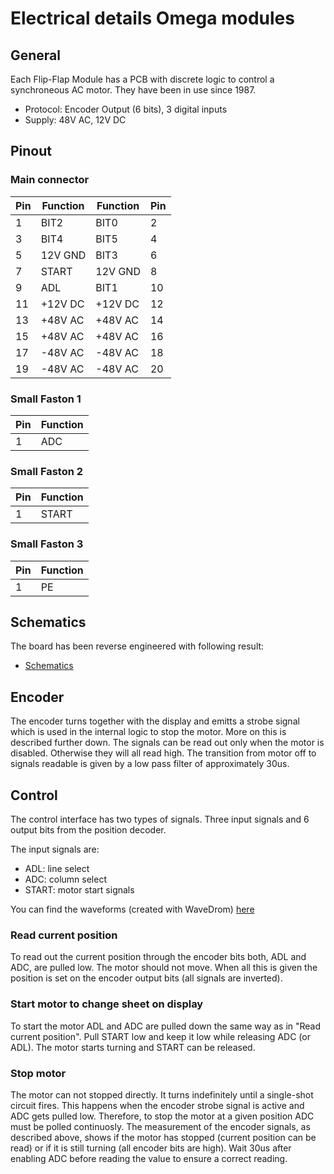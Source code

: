 # Electrical details Omega modules

## General
Each Flip-Flap Module has a PCB with discrete logic to control a synchroneous AC motor.
They have been in use since 1987.

* Protocol: Encoder Output (6 bits), 3 digital inputs
* Supply: 48V AC, 12V DC

## Pinout

### Main connector

| Pin | Function | Function | Pin |
|-----|----------|----------|-----|
| 1   | BIT2     | BIT0     | 2   |
| 3   | BIT4     | BIT5     | 4   |
| 5   | 12V GND  | BIT3     | 6   |
| 7   | START    | 12V GND  | 8   |
| 9   | ADL      | BIT1     | 10  |
| 11  | +12V DC  | +12V DC  | 12  |
| 13  | +48V AC  | +48V AC  | 14  |
| 15  | +48V AC  | +48V AC  | 16  |
| 17  | -48V AC  | -48V AC  | 18  |
| 19  | -48V AC  | -48V AC  | 20  |

### Small Faston 1

| Pin | Function |
|-----|----------|
| 1   | ADC      |

### Small Faston 2

| Pin | Function |
|-----|----------|
| 1   | START    |

### Small Faston 3

| Pin | Function |
|-----|----------|
| 1   | PE       |

## Schematics

The board has been reverse engineered with following result:

- [Schematics](./schematic/FallBlattBoard_schema.png)

## Encoder

The encoder turns together with the display and emitts a strobe signal which is used in the internal logic to stop the motor. More on this is described further down.
The signals can be read out only when the motor is disabled. Otherwise they will all read high. The transition from motor off to signals readable is given by a low pass filter of approximately 30us.

## Control

The control interface has two types of signals. Three input signals and 6 output bits from the position decoder.

The input signals are:

* ADL: line select
* ADC: column select
* START: motor start signals

You can find the waveforms (created with WaveDrom) [here](./waveform/wavedrom.png)

### Read current position

To read out the current position through the encoder bits both, ADL and ADC, are pulled low. The motor should not move. When all this is given the position is set on the encoder output bits (all signals are inverted).

### Start motor to change sheet on display

To start the motor ADL and ADC are pulled down the same way as in "Read current position". Pull START low and keep it low while releasing ADC (or ADL). The motor starts turning and START can be released.

### Stop motor

The motor can not stopped directly. It turns indefinitely until a single-shot circuit fires. This happens when the encoder strobe signal is active and ADC gets pulled low. Therefore, to stop the motor at a given position ADC must be polled continuosly. The measurement of the encoder signals, as described above, shows if the motor has stopped (current position can be read) or if it is still turning (all encoder bits are high). Wait 30us after enabling ADC before reading the value to ensure a correct reading.
